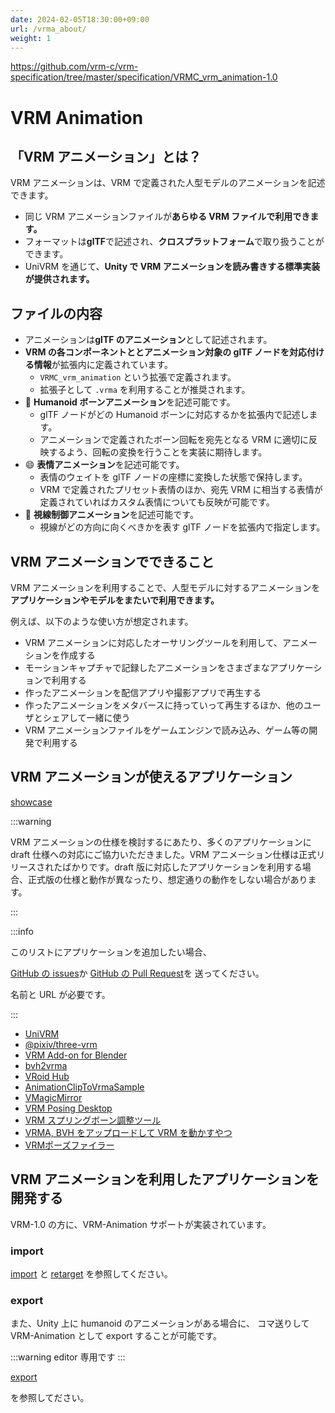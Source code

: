 ```yaml
---
date: 2024-02-05T18:30:00+09:00
url: /vrma_about/
weight: 1
---
```


https://github.com/vrm-c/vrm-specification/tree/master/specification/VRMC_vrm_animation-1.0

# VRM Animation

## 「VRM アニメーション」とは？

VRM アニメーションは、VRM で定義された人型モデルのアニメーションを記述できます。

- 同じ VRM アニメーションファイルが**あらゆる VRM ファイルで利用できます。**
- フォーマットは**glTF**で記述され、**クロスプラットフォーム**で取り扱うことができます。
- UniVRM を通じて、**Unity で VRM アニメーションを読み書きする標準実装が提供されます。**

## ファイルの内容

- アニメーションは**glTF のアニメーション**として記述されます。
- **VRM の各コンポーネントととアニメーション対象の glTF ノードを対応付ける情報**が拡張内に定義されています。
  - `VRMC_vrm_animation` という拡張で定義されます。
  - 拡張子として `.vrma` を利用することが推奨されます。
- 🦴 **Humanoid ボーンアニメーション**を記述可能です。
  - glTF ノードがどの Humanoid ボーンに対応するかを拡張内で記述します。
  - アニメーションで定義されたボーン回転を宛先となる VRM に適切に反映するよう、回転の変換を行うことを実装に期待します。
- 😄 **表情アニメーション**を記述可能です。
  - 表情のウェイトを glTF ノードの座標に変換した状態で保持します。
  - VRM で定義されたプリセット表情のほか、宛先 VRM に相当する表情が定義されていればカスタム表情についても反映が可能です。
- 👀 **視線制御アニメーション**を記述可能です。
  - 視線がどの方向に向くべきかを表す glTF ノードを拡張内で指定します。

## VRM アニメーションでできること

VRM アニメーションを利用することで、人型モデルに対するアニメーションを**アプリケーションやモデルをまたいで利用できます。**

例えば、以下のような使い方が想定されます。

- VRM アニメーションに対応したオーサリングツールを利用して、アニメーションを作成する
- モーションキャプチャで記録したアニメーションをさまざまなアプリケーションで利用する
- 作ったアニメーションを配信アプリや撮影アプリで再生する
- 作ったアニメーションをメタバースに持っていって再生するほか、他のユーザとシェアして一緒に使う
- VRM アニメーションファイルをゲームエンジンで読み込み、ゲーム等の開発で利用する

## VRM アニメーションが使えるアプリケーション

[showcase](/showcase/?flags=2)

:::warning

VRM アニメーションの仕様を検討するにあたり、多くのアプリケーションに draft 仕様への対応にご協力いただきました。VRM アニメーション仕様は正式リリースされたばかりです。draft 版に対応したアプリケーションを利用する場合、正式版の仕様と動作が異なったり、想定通りの動作をしない場合があります。

:::

:::info

このリストにアプリケーションを追加したい場合、

[GitHub の issues](https://github.com/vrm-c/vrm.dev/issues)か
[GitHub の Pull Request](https://github.com/vrm-c/vrm.dev/pulls)を
送ってください。

名前と URL が必要です。

:::

- [UniVRM](https://github.com/vrm-c/UniVRM)
- [@pixiv/three-vrm](https://github.com/pixiv/three-vrm)
- [VRM Add-on for Blender](https://vrm-addon-for-blender.info/)
- [bvh2vrma](https://vrm-c.github.io/bvh2vrma/)
- [VRoid Hub](https://hub.vroid.com/)
- [AnimationClipToVrmaSample](https://github.com/malaybaku/AnimationClipToVrmaSample)
- [VMagicMirror](https://malaybaku.github.io/VMagicMirror/)
- [VRM Posing Desktop](https://store.steampowered.com/app/1895630/VRM_Posing_Desktop/)
- [VRM スプリングボーン調整ツール](https://napharmonia.com/vrmtool/)
- [VRMA, BVH をアップロードして VRM を動かすやつ](https://tfuru.github.io/vrma-loader-sample/)
- [VRMポーズファイラー](https://hub.vroid.com/apps/y213JgHLrqgiMUYriWnssR9iOIvoEAQOPOLedBvcmbA)

## VRM アニメーションを利用したアプリケーションを開発する

VRM-1.0 の方に、VRM-Animation サポートが実装されています。

### import

[import](/vrma/univrm-vrma/vrma-import)
と
[retarget](/api/humanoid/retarget)
を参照してください。

### export

また、Unity 上に humanoid のアニメーションがある場合に、
コマ送りして VRM-Animation として export することが可能です。

:::warning editor 専用です
:::

[export](/vrma/univrm-vrma/vrma-export)

を参照してださい。
